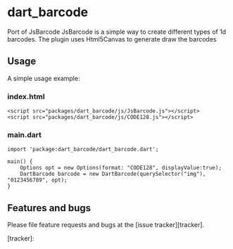 # dart_barcode

Port of JsBarcode
JsBarcode is a simple way to create different types of 1d barcodes.
The plugin uses Html5Canvas to generate draw the barcodes

## Usage

A simple usage example:


### index.html

    <script src="packages/dart_barcode/js/JsBarcode.js"></script>
    <script src="packages/dart_barcode/js/CODE128.js"></script>
    

### main.dart

    import 'package:dart_barcode/dart_barcode.dart';

    main() {
        Options opt = new Options(format: "CODE128", displayValue:true);
        DartBarcode barcode = new DartBarcode(querySelector("img"), "0123456789", opt);
    }

## Features and bugs

Please file feature requests and bugs at the [issue tracker][tracker].

[tracker]: 

